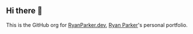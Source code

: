## Hi there 👋

This is the GitHub org for [RyanParker.dev](https://ryanparker.dev), [Ryan Parker](https://github.com/ryparker)'s personal portfolio.
